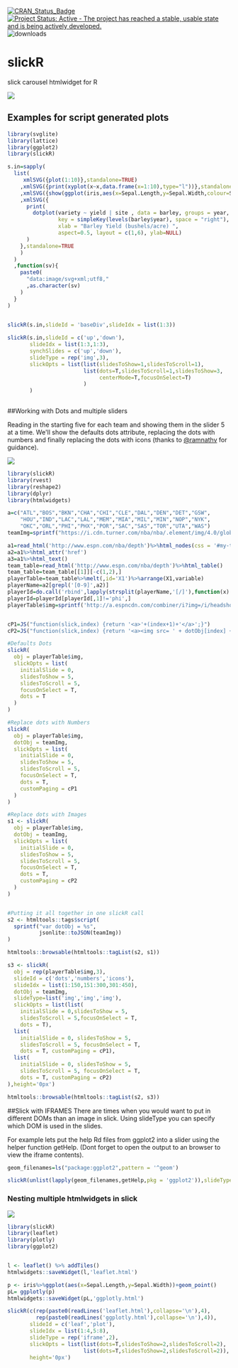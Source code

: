 [![CRAN\_Status\_Badge](https://www.r-pkg.org/badges/version/slickR)](https://cran.r-project.org/package=slickR)
[![Project Status: Active - The project has reached a stable, usable state and is being actively developed.](http://www.repostatus.org/badges/0.1.0/active.svg)](http://www.repostatus.org/#active) 
![downloads](http://cranlogs.r-pkg.org/badges/grand-total/slickR)

# slickR
slick carousel htmlwidget for R

![](https://raw.githubusercontent.com/yonicd/slickR/master/Miscellaneous/Multimedia/gif/slickRexample.gif)

## Examples for script generated plots

```r
library(svglite)
library(lattice)
library(ggplot2)
library(slickR)

s.in=sapply(
  list(
     xmlSVG({plot(1:10)},standalone=TRUE)
    ,xmlSVG({print(xyplot(x~x,data.frame(x=1:10),type="l"))},standalone=TRUE)
    ,xmlSVG({show(ggplot(iris,aes(x=Sepal.Length,y=Sepal.Width,colour=Species))+geom_point())},standalone=TRUE)
    ,xmlSVG({
      print(
        dotplot(variety ~ yield | site , data = barley, groups = year,
                key = simpleKey(levels(barley$year), space = "right"),
                xlab = "Barley Yield (bushels/acre) ",
                aspect=0.5, layout = c(1,6), ylab=NULL)        
      )
    },standalone=TRUE
    )
  )
  ,function(sv){
    paste0(
      "data:image/svg+xml;utf8,"
      ,as.character(sv)
    )
  }
)
  

slickR(s.in,slideId = 'baseDiv',slideIdx = list(1:3))

slickR(s.in,slideId = c('up','down'),
       slideIdx = list(1:3,1:3),
       synchSlides = c('up','down'),
       slideType = rep('img',3),
       slickOpts = list(list(slidesToShow=1,slidesToScroll=1),
                        list(dots=T,slidesToScroll=1,slidesToShow=3,
                             centerMode=T,focusOnSelect=T)
                        )
       )
  
```

##Working with Dots and multiple sliders

Reading in the starting five for each team and showing them in the slider 5 at a time. We'll show the defaults dots attribute, replacing the dots with numbers and finally replacing the dots with icons (thanks to [\@ramnathv](https://github.com/ramnathv) for guidance). 

![](https://raw.githubusercontent.com/yonicd/slickR/master/Miscellaneous/Multimedia/gif/slickRdotIconsexample.gif)

```r
library(slickR)
library(rvest) 
library(reshape2)
library(dplyr)
library(htmlwidgets)

a=c("ATL","BOS","BKN","CHA","CHI","CLE","DAL","DEN","DET","GSW",
    "HOU","IND","LAC","LAL","MEM","MIA","MIL","MIN","NOP","NYK",
    "OKC","ORL","PHI","PHX","POR","SAC","SAS","TOR","UTA","WAS")
teamImg=sprintf("https://i.cdn.turner.com/nba/nba/.element/img/4.0/global/logos/512x512/bg.white/svg/%s.svg",a)

a1=read_html('http://www.espn.com/nba/depth')%>%html_nodes(css = '#my-teams-table a')
a2=a1%>%html_attr('href')
a3=a1%>%html_text()
team_table=read_html('http://www.espn.com/nba/depth')%>%html_table()
team_table=team_table[[1]][-c(1,2),]
playerTable=team_table%>%melt(,id='X1')%>%arrange(X1,variable)
playerName=a2[grepl('[0-9]',a2)]
playerId=do.call('rbind',lapply(strsplit(playerName,'[/]'),function(x) x[c(8,9)]))
playerId=playerId[playerId[,1]!='phi',]
playerTable$img=sprintf('http://a.espncdn.com/combiner/i?img=/i/headshots/nba/players/full/%s.png&w=350&h=254',playerId[,1])


cP1=JS("function(slick,index) {return '<a>'+(index+1)+'</a>';}")
cP2=JS("function(slick,index) {return '<a><img src= ' + dotObj[index] + '  width=100% height=100%></a>';}")

#Defaults Dots
slickR(
  obj = playerTable$img,
  slickOpts = list(
    initialSlide = 0,
    slidesToShow = 5,
    slidesToScroll = 5,
    focusOnSelect = T,
    dots = T
  )
)

#Replace dots with Numbers
slickR(
  obj = playerTable$img,
  dotObj = teamImg,
  slickOpts = list(
    initialSlide = 0,
    slidesToShow = 5,
    slidesToScroll = 5,
    focusOnSelect = T,
    dots = T,
    customPaging = cP1
  )
)

#Replace dots with Images
s1 <- slickR(
  obj = playerTable$img,
  dotObj = teamImg,
  slickOpts = list(
    initialSlide = 0,
    slidesToShow = 5,
    slidesToScroll = 5,
    focusOnSelect = T,
    dots = T,
    customPaging = cP2
  )
)


#Putting it all together in one slickR call
s2 <- htmltools::tags$script(
  sprintf("var dotObj = %s", 
          jsonlite::toJSON(teamImg))
)

htmltools::browsable(htmltools::tagList(s2, s1))

s3 <- slickR(
  obj = rep(playerTable$img,3),
  slideId = c('dots','numbers','icons'),
  slideIdx = list(1:150,151:300,301:450),
  dotObj = teamImg,
  slideType=list('img','img','img'),
  slickOpts = list(list(
    initialSlide = 0,slidesToShow = 5,
    slidesToScroll = 5,focusOnSelect = T,
    dots = T),
  list(
    initialSlide = 0, slidesToShow = 5,
    slidesToScroll = 5, focusOnSelect = T,
    dots = T, customPaging = cP1),
  list(
    initialSlide = 0, slidesToShow = 5,
    slidesToScroll = 5, focusOnSelect = T,
    dots = T, customPaging = cP2)
),height='0px')

htmltools::browsable(htmltools::tagList(s2, s3))

```

##Slick with IFRAMES
There are times when you would want to put in different DOMs than an image in slick. Using slideType you can specify which DOM is used in the slides. 

For example lets put the help Rd files from ggplot2 into a slider using the helper function getHelp. (Dont forget to open the output to an browser to view the iframe contents).

```r
geom_filenames=ls("package:ggplot2",pattern = '^geom')

slickR(unlist(lapply(geom_filenames,getHelp,pkg = 'ggplot2')),slideType = 'iframe',height = '0px',slickOpts = list(dots=T,slidesToShow=2,slidesToScroll=2))
```

### Nesting multiple htmlwidgets in slick

![](https://raw.githubusercontent.com/yonicd/slickR/master/Miscellaneous/Multimedia/gif/slickRnestingWidgets.gif)

```r
library(slickR)
library(leaflet)
library(plotly)
library(ggplot2)


l <- leaflet() %>% addTiles()
htmlwidgets::saveWidget(l,'leaflet.html')

p <- iris%>%ggplot(aes(x=Sepal.Length,y=Sepal.Width))+geom_point()
pL= ggplotly(p)
htmlwidgets::saveWidget(pL,'ggplotly.html')

slickR(c(rep(paste0(readLines('leaflet.html'),collapse='\n'),4),
         rep(paste0(readLines('ggplotly.html'),collapse='\n'),4)),
       slideId = c('leaf','plot'),
       slideIdx = list(1:4,5:8),
       slideType = rep('iframe',2),
       slickOpts = list(list(dots=T,slidesToShow=2,slidesToScroll=2),
                        list(dots=T,slidesToShow=2,slidesToScroll=2)),
       height='0px')
```


